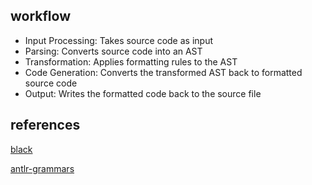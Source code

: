 ## workflow

- Input Processing: Takes source code as input
- Parsing: Converts source code into an AST
- Transformation: Applies formatting rules to the AST
- Code Generation: Converts the transformed AST back to formatted source code
- Output: Writes the formatted code back to the source file

## references

[black](https://github.com/psf/black)

[antlr-grammars](https://github.com/antlr/grammars-v4)